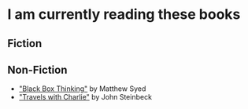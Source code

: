 # I am currently reading these books

## Fiction


## Non-Fiction
- ["Black Box Thinking"](https://www.amazon.co.uk/Black-Box-Thinking-Marginal-Performance/dp/1473613809/ref=sr_1_1?ie=UTF8&qid=1489663389&sr=8-1&keywords=black+box+thinking) by Matthew Syed
- ["Travels with Charlie"](https://www.amazon.co.uk/dp/B002RI9PO0/ref=dp-kindle-redirect?_encoding=UTF8&btkr=1) by John Steinbeck
